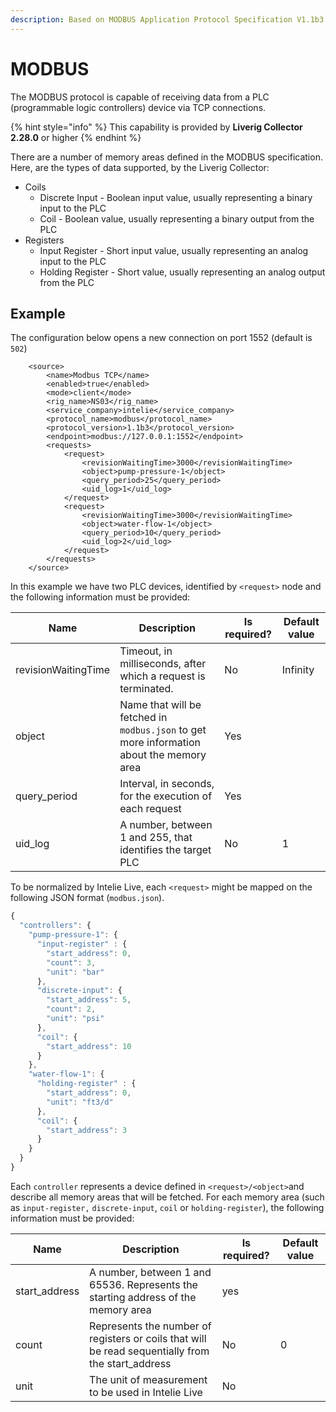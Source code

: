 ```yaml
---
description: Based on MODBUS Application Protocol Specification V1.1b3
---
```


# MODBUS

The MODBUS protocol is capable of receiving data from a PLC (programmable logic controllers) device via TCP connections.

{% hint style="info" %}
This capability is provided by **Liverig Collector 2.28.0** or higher&#x20;
{% endhint %}

There are a number of memory areas defined in the MODBUS specification. Here, are the types of data supported, by the Liverig Collector:

* Coils
  * Discrete Input - Boolean input value, usually representing a binary input to the PLC
  * Coil - Boolean value, usually representing a binary output from the PLC
* Registers
  * Input Register - Short input value, usually representing an analog input to the PLC
  * Holding Register - Short value, usually representing an analog output from the PLC

## Example

The configuration below opens a new connection on port 1552 (default is `502`)

```markup
    <source>
        <name>Modbus TCP</name>
        <enabled>true</enabled>
        <mode>client</mode>
        <rig_name>NS03</rig_name>
        <service_company>intelie</service_company>
        <protocol_name>modbus</protocol_name>
        <protocol_version>1.1b3</protocol_version>
        <endpoint>modbus://127.0.0.1:1552</endpoint>
        <requests>
            <request>
                <revisionWaitingTime>3000</revisionWaitingTime>
                <object>pump-pressure-1</object>
                <query_period>25</query_period>
                <uid_log>1</uid_log>
            </request>
            <request>
                <revisionWaitingTime>3000</revisionWaitingTime>
                <object>water-flow-1</object>
                <query_period>10</query_period>
                <uid_log>2</uid_log>
            </request>
        </requests>
    </source>
```

In this example we have two PLC devices, identified by `<request>` node and the following information must be provided:

| Name                | Description                                                                              | Is required? | Default value |
| ------------------- | ---------------------------------------------------------------------------------------- | ------------ | ------------- |
| revisionWaitingTime | Timeout, in milliseconds, after which a request is terminated.                           | No           | Infinity      |
| object              | Name that will be fetched in `modbus.json` to get more information about the memory area | Yes          |               |
| query\_period       | Interval, in seconds, for the execution of each request                                  | Yes          |               |
| uid\_log            | A number, between 1 and 255, that identifies the target PLC                              | No           | 1             |

To be normalized by Intelie Live, each `<request>` might be mapped on the following JSON format (`modbus.json`).&#x20;

```javascript
{
  "controllers": {
    "pump-pressure-1": {
      "input-register" : {
        "start_address": 0,
        "count": 3,
        "unit": "bar"
      },
      "discrete-input": {
        "start_address": 5,
        "count": 2,
        "unit": "psi"
      },
      "coil": {
        "start_address": 10
      }
    },
    "water-flow-1": {
      "holding-register" : {
        "start_address": 0,
        "unit": "ft3/d"
      },
      "coil": {
        "start_address": 3
      }
    }
  }
}
```

Each `controller` represents a device defined in `<request>/<object>`and describe all memory areas that will be fetched. For each memory area (such as `input-register,` `discrete-input`, `coil` or `holding-register`), the following information must be provided:&#x20;

| Name           | Description                                                                                        | Is required? | Default value |
| -------------- | -------------------------------------------------------------------------------------------------- | ------------ | ------------- |
| start\_address | A number, between 1 and 65536. Represents the starting address of the memory area                  | yes          |               |
| count          | Represents the number of registers or coils that will be read sequentially from the start\_address | No           | 0             |
| unit           | The unit of measurement to be used in Intelie Live                                                 | No           |               |

